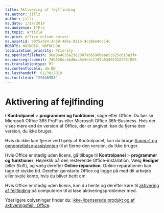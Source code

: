 ```yaml
---
title: Aktivering af fejlfinding
ms.author: jillz
author: jillz
ms.date: 1/17/2019
ms.audience: ITPro
ms.topic: article
ms.prod: office-online-server
ms.assetid: 9075ad24-3c60-48be-811b-4c28be4ec14c
ROBOTS: NOINDEX, NOFOLLOW
localization_priority: Priority
ms.openlocfilehash: 96e964635a23c2007ab6590beae5c625c615a3f4
ms.sourcegitcommit: 7db628dc4bd6aa5e3edc1197a53402332273f885
ms.translationtype: MT
ms.contentlocale: da-DK
ms.lasthandoff: 01/30/2019
ms.locfileid: "29646953"
---
```

# <a name="activation-troubleshooting"></a>Aktivering af fejlfinding

I **Kontrolpanel** \> **programmer og funktioner**, søge efter Office. Du bør se Microsoft Office 365 ProPlus eller Microsoft Office 365-Business. Hvis der vises mere end én version af Office, der er angivet, kan du fjerne den version, du ikke bruger. 
  
Hvis du ikke kan fjerne ved hjælp af Kontrolpanel, kan du bruge [Support og genoprettelse-assistenten](https://aka.ms/SARA-OfficeUninstall-Alchemy) til at fjerne den version, du ikke bruger. 
  
Hvis Office er stadig uden licens, gå tilbage til **Kontrolpanel** \> **programmer og funktioner**. Højreklik på den resterende Office-installation, Vælg **Rediger** (eller Skift), og vælg derefter **Online reparation**. Online reparationen kan tage et stykke tid. Derefter genstarte Office og logge på med dit arbejde eller skole konto, hvis du bliver bedt om.
  
Hvis Office er stadig uden licens, kan du hente og derefter køre til [aktivering af fejlfinding](https://aka.ms/SARA-OfficeActivation-Alchemy) på computeren til at løse aktiveringsproblemer med. 
  
Yderligere oplysninger finder du: [ikke-licenserede produkt og af aktiveringsfejl i Office](https://support.office.com/article/0d23d3c0-c19c-4b2f-9845-5344fedc4380).
